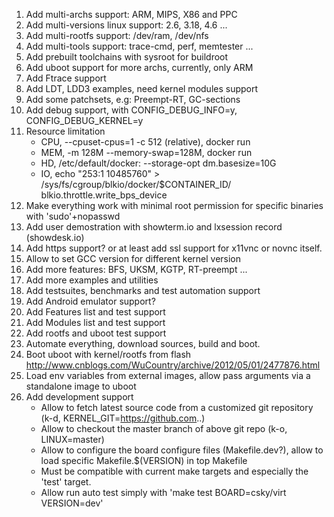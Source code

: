 
1. Add multi-archs support: ARM, MIPS, X86 and PPC
2. Add multi-versions linux support: 2.6, 3.18, 4.6 ...
3. Add multi-rootfs support: /dev/ram, /dev/nfs
4. Add multi-tools support: trace-cmd, perf, memtester ...
5. Add prebuilt toolchains with sysroot for buildroot
6. Add uboot support for more archs, currently, only ARM
7. Add Ftrace support
8. Add LDT, LDD3 examples, need kernel modules support
9. Add some patchsets, e.g: Preempt-RT, GC-sections
10. Add debug support, with CONFIG_DEBUG_INFO=y, CONFIG_DEBUG_KERNEL=y
11. Resource limitation
    * CPU, --cpuset-cpus=1 -c 512 (relative), docker run
    * MEM, -m 128M --memory-swap=128M, docker run
    * HD, /etc/default/docker: --storage-opt dm.basesize=10G
    * IO,  echo "253:1 10485760" > /sys/fs/cgroup/blkio/docker/$CONTAINER_ID/ blkio.throttle.write_bps_device
12. Make everything work with minimal root permission for specific binaries with 'sudo'+nopasswd
13. Add user demostration with showterm.io and lxsession record (showdesk.io)
14. Add https support? or at least add ssl support for x11vnc or novnc itself.
15. Allow to set GCC version for different kernel version
16. Add more features: BFS, UKSM, KGTP, RT-preempt ...
17. Add more examples and utilities
18. Add testsuites, benchmarks and test automation support
19. Add Android emulator support?
20. Add Features list and test support
21. Add Modules list and test support
22. Add rootfs and uboot test support
23. Automate everything, download sources, build and boot.
24. Boot uboot with kernel/rootfs from flash
   http://www.cnblogs.com/WuCountry/archive/2012/05/01/2477876.html
25. Load env variables from external images, allow pass arguments via a standalone image to uboot
26. Add development support
    * Allow to fetch latest source code from a customized git repository (k-d, KERNEL_GIT=https://github.com..)
    * Allow to checkout the master branch of above git repo (k-o, LINUX=master)
    * Allow to configure the board configure files (Makefile.dev?), allow to load specific Makefile.$(VERSION) in top Makefile
    * Must be compatible with current make targets and especially the 'test' target.
    * Allow run auto test simply with 'make test BOARD=csky/virt VERSION=dev'
